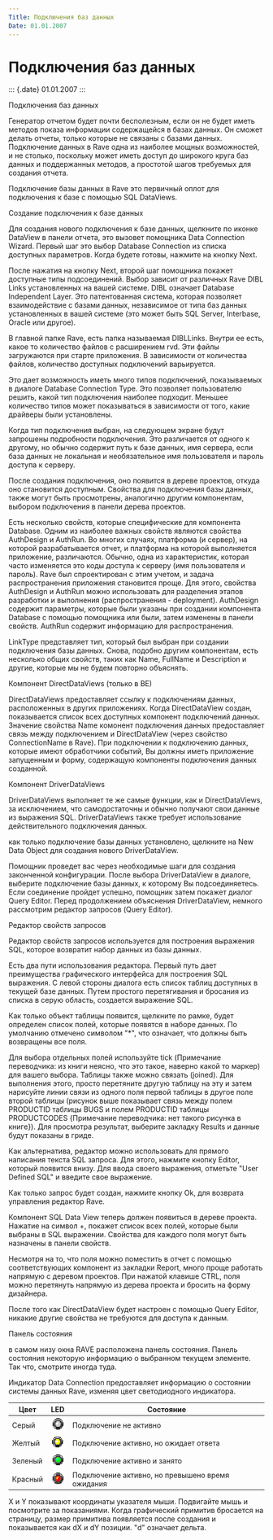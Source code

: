 ```yaml
---
Title: Подключения баз данных
Date: 01.01.2007
---
```



Подключения баз данных
======================

::: {.date}
01.01.2007
:::

Подключения баз данных

Генератор отчетом будет почти бесполезным, если он не будет иметь
методов показа информации содержащейся в базах данных. Он сможет делать
отчеты, только которые не связаны с базами данных. Подключение данных в
Rave одна из наиболее мощных возможностей, и не столько, поскольку может
иметь доступ до широкого круга баз данных и поддержанных методов, а
простотой шагов требуемых для создания отчета.

Подключение базы данных в Rave это первичный оплот для подключения к
базе с помощью SQL DataViews.

Создание подключения к базе данных

Для создания нового подключения к базе данных, щелкните по иконке
DataView в панели отчета, это вызовет помощника Data Connection Wizard.
Первый шаг это выбор Database Connection из списка доступных параметров.
Когда будете готовы, нажмите на кнопку Next.

После нажатия на кнопку Next, второй шаг помощника покажет доступные
типы подсоединений. Выбор зависит от различных Rave DIBL Links
установленных на вашей системе. DIBL означает Database Independent
Layer. Это патентованная система, которая позволяет взаимодействие с
базами данных, независимое от типа баз данных установленных в вашей
системе (это может быть SQL Server, Interbase, Oracle или другое).

В главной папке Rave, есть папка называемая DIBLLinks. Внутри ее есть,
какое то количество файлов с расширением rvd. Эти файлы загружаются при
старте приложения. В зависимости от количества файлов, количество
доступных подключений варьируется.

Это дает возможность иметь много типов подключений, показываемых в
диалоге Database Connection Type. Это позволяет пользователю решить,
какой тип подключения наиболее подходит. Меньшее количество типов может
показываться в зависимости от того, какие драйверы были установлены.

Когда тип подключения выбран, на следующем экране будут запрошены
подробности подключения. Это различается от одного к другому, но обычно
содержит путь к базе данных, имя сервера, если база данных не локальная
и необязательное имя пользователя и пароль доступа к серверу.

После создания подключения, оно появится в дереве проектов, откуда оно
становится доступным. Свойства для подключения базы данных, также могут
быть просмотрены, аналогично другим компонентам, выбором подключения в
панели дерева проектов.

Есть несколько свойств, которые специфические для компонента Database.
Одним из наиболее важных свойств являются свойства AuthDesign и AuthRun.
Во многих случаях, платформа (и сервер), на которой разрабатывается
отчет, и платформа на которой выполняется приложение, различаются.
Обычно, одна из характеристик, которая часто изменяется это коды доступа
к серверу (имя пользователя и пароль). Rave был спроектирован с этим
учетом, и задача распространения приложения становится проще. Для этого,
свойства AuthDesign и AuthRun можно использовать для разделения этапов
разработки и выполнения (распространения - deployment). AuthDesign
содержит параметры, которые были указаны при создании компонента
Database с помощью помощника или были, затем изменены в панели свойств.
AuthRun содержит информацию для распространения.

LinkType представляет тип, который был выбран при создании подключения
базы данных. Снова, подобно другим компонентам, есть несколько общих
свойств, таких как Name, FullName и Description и другие, которые мы не
будем повторно объяснять.

Компонент DirectDataViews (только в BE)

DirectDataViews предоставляет ссылку к подключениям данных,
расположенных в других приложениях. Когда DirectDataView создан,
показывается список всех доступных компонент подключений данных.
Значение свойства Name комонент подключения данных предоставляет связь
между подключением и DirectDataView (через свойство ConnectionName в
Rave). При подключении к подключению данных, которые имеют обработчики
событий, Вы должны иметь приложение запущенным и форму, содержащую
компоненты подключения данных созданной.

Компонент DriverDataViews

DriverDataViews выполняет те же самые функции, как и DirectDataViews, за
исключением, что самодостаточны и обычно получают свои данные из
выражения SQL. DriverDataViews также требует использование
действительного подключения данных.

как только подключение базы данных установлено, щелкните на New Data
Object для создания нового DriverDataView.

Помощник проведет вас через необходимые шаги для создания законченной
конфигурации. После выбора DriverDataView в диалоге, выберите
подключение базы данных, к которому Вы подсоединяетесь. Если соединение
пройдет успешно, помощник затем покажет диалог Query Editor. Перед
продолжением объяснения DriverDataView, немного рассмотрим редактор
запросов (Query Editor).

Редактор свойств запросов

Редактор свойств запросов используется для построения выражения SQL,
которое возвратит набор данных из базы данных.

Есть два пути использования редактора. Первый путь дает преимущества
графического интерфейса для построения SQL выражения. С левой стороны
диалога есть список таблиц доступных в текущей базе данных. Путем
простого перетягивания и бросания из списка в серую область, создается
выражение SQL.

Как только объект таблицы появится, щелкните по рамке, будет определен
список полей, которые появятся в наборе данных. По умолчанию отмечено
символом \"\*\", что означает, что должны быть возвращены все поля.

Для выбора отдельных полей используйте tick (Примечание переводчика: из
книги неясно, что это такое, наверно какой то маркер) для вашего выбора.
Таблицы также можно связать (joined). Для выполнения этого, просто
перетяните другую таблицу на эту и затем нарисуйте линии связи из одного
поля первой таблицы в другое поле второй таблицы (рисунок выше
показывает связь между полем PRODUCTID таблицы BUGS и полем PRODUCTID
таблицы PRODUCTCODES {Примечание переводчика: нет такого рисунка в
книге}). Для просмотра результат, выберите закладку Results и данные
будут показаны в гриде.

Как альтернатива, редактор можно использовать для прямого написания
текста SQL запроса. Для этого, нажмите кнопку Editor, который появится
внизу. Для ввода своего выражения, отметьте \"User Defined SQL\" и
введите свое выражение.

Как только запрос будет создан, нажмите кнопку Ok, для возврата
управления редактор Rave.

Компонент SQL Data View теперь должен появиться в дереве проекта.
Нажатие на символ +, покажет список всех полей, которые были выбраны в
SQL выражении. Свойства для каждого поля могут быть назначены в панели
свойств.

Несмотря на то, что поля можно поместить в отчет с помощью
соответствующих компонент из закладки Report, много проще работать
напрямую с деревом проектов. При нажатой клавише CTRL, поля можно
перетянуть напрямую из дерева проекта и бросить на форму дизайнера.

После того как DirectDataView будет настроен с помощью Query Editor,
никакие другие свойства не требуются для доступа к данным.

Панель состояния

 

в самом низу окна RAVE расположена панель состояния. Панель состояния
некоторую информацию о выбранном текущем элементе. Так что, смотрите
иногда туда.

Индикатор Data Connection предоставляет информацию о состоянии системы
данных Rave, изменяя цвет светодиодного индикатора.

Цвет    |    LED    |    Состояние
------- | --------- | --------------
Серый     | ![](embim1774.png) | Подключение не активно
Желтый    | ![](embim1775.png) | Подключение активно, но ожидает ответа
Зеленый   | ![](embim1776.png) | Подключение активно и занято
Красный   | ![](embim1777.png) | Подключение активно, но превышено время ожидания

X и Y показывают координаты указателя мыши. Подвигайте мышь и посмотрите
за показаниями. Когда графический примитив бросается на страницу, размер
примитива появляется после создания и показывается как dX и dY позиции.
\"d\" означает дельта.
